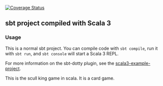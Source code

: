 [![Coverage Status](https://coveralls.io/repos/github/Sloppy-Games-Interactive/Skull-King/badge.svg?branch=develop)](https://coveralls.io/github/Sloppy-Games-Interactive/Skull-King?branch=develop)

## sbt project compiled with Scala 3

### Usage

This is a normal sbt project. You can compile code with `sbt compile`, run it with `sbt run`, and `sbt console` will start a Scala 3 REPL.

For more information on the sbt-dotty plugin, see the
[scala3-example-project](https://github.com/scala/scala3-example-project/blob/main/README.md).

This is the scull king game in scala. It is a card game. 